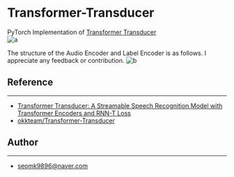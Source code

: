 # Transformer-Transducer
PyTorch Implementation of [Transformer Transducer](https://arxiv.org/abs/2002.02562)  
![a](https://user-images.githubusercontent.com/54731898/108169681-6025d280-713c-11eb-9dd7-ac05344582de.PNG)  

The structure of the Audio Encoder and Label Encoder is as follows.
I appreciate any feedback or contribution.
![b](https://user-images.githubusercontent.com/54731898/108169684-6156ff80-713c-11eb-9469-80820d91c365.PNG)  

## Reference
---
- [Transformer Transducer: A Streamable Speech Recognition Model with Transformer Encoders and RNN-T Loss](https://arxiv.org/abs/2002.02562)
- [okkteam/Transformer-Transducer](https://github.com/okkteam/Transformer-Transducer)

## Author
---
- seomk9896@naver.com
